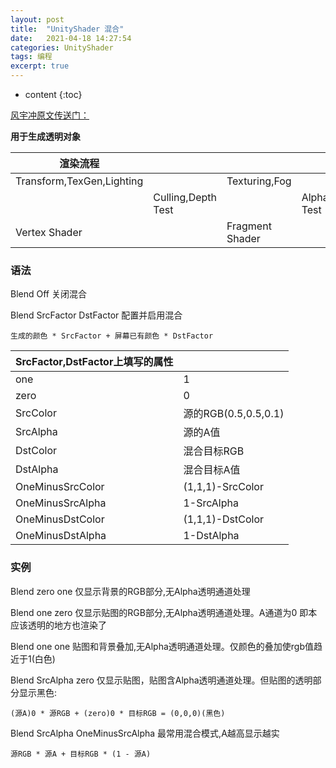 ```yaml
---
layout: post
title:  "UnityShader 混合"
date:   2021-04-18 14:27:54
categories: UnityShader
tags: 编程
excerpt: true
---
```



* content
{:toc}


[风宇冲原文传送门：](http://blog.sina.com.cn/s/blog_471132920101d8z5.html)

**用于生成透明对象**

| 渲染流程                  |                    |                 |            |          |
| ------------------------- | ------------------ | --------------- | ---------- | -------- |
| Transform,TexGen,Lighting |                    | Texturing,Fog   |            |          |
|                           | Culling,Depth Test |                 | Alpha Test | Blending |
| Vertex Shader             |                    | Fragment Shader |            |          |

### 语法

Blend Off 关闭混合

Blend SrcFactor DstFactor 配置并启用混合

```
生成的颜色 * SrcFactor + 屏幕已有颜色 * DstFactor
```



| SrcFactor,DstFactor上填写的属性 |                      |
| ------------------------------- | -------------------- |
| one                             | 1                    |
| zero                            | 0                    |
| SrcColor                        | 源的RGB(0.5,0.5,0.1) |
| SrcAlpha                        | 源的A值              |
| DstColor                        | 混合目标RGB          |
| DstAlpha                        | 混合目标A值          |
| OneMinusSrcColor                | (1,1,1)-SrcColor     |
| OneMinusSrcAlpha                | 1-SrcAlpha           |
| OneMinusDstColor                | (1,1,1)-DstColor     |
| OneMinusDstAlpha                | 1-DstAlpha           |

### 实例

Blend zero one 仅显示背景的RGB部分,无Alpha透明通道处理

Blend one zero 仅显示贴图的RGB部分,无Alpha透明通道处理。A通道为0 即本应该透明的地方也渲染了

Blend one one  贴图和背景叠加,无Alpha透明通道处理。仅颜色的叠加使rgb值趋近于1(白色)

Blend SrcAlpha zero 仅显示贴图，贴图含Alpha透明通道处理。但贴图的透明部分显示黑色:
```
(源A)0 * 源RGB + (zero)0 * 目标RGB = (0,0,0)(黑色)
```

Blend SrcAlpha OneMinusSrcAlpha  最常用混合模式,A越高显示越实

```
源RGB * 源A + 目标RGB * (1 - 源A)
```